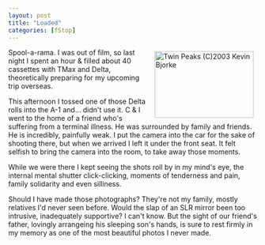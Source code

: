 ```yaml
---
layout: post
title: "Loaded"
categories: [fStop]
---
```

<a href="/photo/journal/may03h-07.html"><img src="http://www.botzilla.com/bpix/may03h-07.jpg" width=200 height=135 border=0 align="right" hspace=8 vspace=6 title="Twin Peaks (C)2003 Kevin Bjorke"></a>Spool-a-rama. I was out of film, so last night I spent an hour & filled about 40 cassettes with TMax and Delta, theoretically preparing for my upcoming trip overseas.

This afternoon I tossed one of those Delta rolls into the A-1 and... didn't use it. C & I went to the home of a friend who's suffering from a terminal illness. He was surrounded by family and friends. He is incredibly, painfully weak. I put the camera into the car for the sake of shooting there, but when we arrived I left it under the front seat. It felt selfish to bring the camera into the room, to take away those moments.

While we were there I kept seeing the shots roll by in my mind's eye, the internal mental shutter click-clicking, moments of tenderness and pain, family solidarity and even silliness.

Should I have made those photographs? They're not my family, mostly relatives I'd never seen before. Would the slap of an SLR mirror been too intrusive, inadequately supportive? I can't know. But the sight of our friend's father, lovingly arrangeing his sleeping son's hands, is sure to rest firmly in my memory as one of the most beautiful photos I never made.


